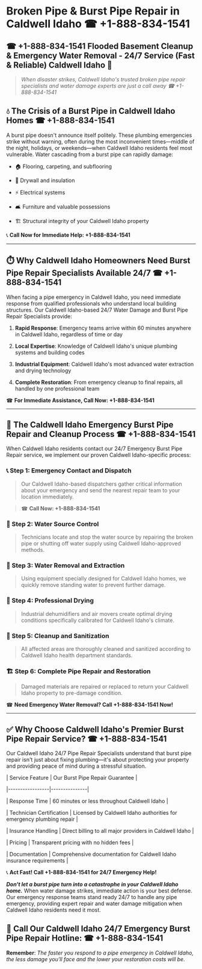 # Broken Pipe & Burst Pipe Repair in Caldwell Idaho ☎ +1-888-834-1541  
## ☎ +1-888-834-1541 Flooded Basement Cleanup & Emergency Water Removal - 24/7 Service (Fast & Reliable) Caldwell Idaho 🚨  

> *When disaster strikes, Caldwell Idaho's trusted broken pipe repair specialists and water damage experts are just a call away ☎ +1-888-834-1541*  

## 💧 The Crisis of a Burst Pipe in Caldwell Idaho Homes ☎ +1-888-834-1541  

A burst pipe doesn't announce itself politely. These plumbing emergencies strike without warning, often during the most inconvenient times—middle of the night, holidays, or weekends—when Caldwell Idaho residents feel most vulnerable. Water cascading from a burst pipe can rapidly damage:  

* 🏠 Flooring, carpeting, and subflooring  
* 🧱 Drywall and insulation  
* ⚡ Electrical systems  
* 🛋️ Furniture and valuable possessions  
* 🏗️ Structural integrity of your Caldwell Idaho property  

📞 **Call Now for Immediate Help: +1-888-834-1541**  

---  

## ⏱️ Why Caldwell Idaho Homeowners Need Burst Pipe Repair Specialists Available 24/7 ☎ +1-888-834-1541  

When facing a pipe emergency in Caldwell Idaho, you need immediate response from qualified professionals who understand local building structures. Our Caldwell Idaho-based 24/7 Water Damage and Burst Pipe Repair Specialists provide:  

1. **Rapid Response**: Emergency teams arrive within 60 minutes anywhere in Caldwell Idaho, regardless of time or day  
2. **Local Expertise**: Knowledge of Caldwell Idaho's unique plumbing systems and building codes  
3. **Industrial Equipment**: Caldwell Idaho's most advanced water extraction and drying technology  
4. **Complete Restoration**: From emergency cleanup to final repairs, all handled by one professional team  

☎ **For Immediate Assistance, Call Now: +1-888-834-1541**  

---  

## 🔧 The Caldwell Idaho Emergency Burst Pipe Repair and Cleanup Process ☎ +1-888-834-1541  

When Caldwell Idaho residents contact our 24/7 Emergency Burst Pipe Repair service, we implement our proven Caldwell Idaho-specific process:  

### 📞 Step 1: Emergency Contact and Dispatch  
> Our Caldwell Idaho-based dispatchers gather critical information about your emergency and send the nearest repair team to your location immediately.  
> ☎ **Call Now: +1-888-834-1541**  

### 🚿 Step 2: Water Source Control  
> Technicians locate and stop the water source by repairing the broken pipe or shutting off water supply using Caldwell Idaho-approved methods.  

### 🌊 Step 3: Water Removal and Extraction  
> Using equipment specially designed for Caldwell Idaho homes, we quickly remove standing water to prevent further damage.  

### 💨 Step 4: Professional Drying  
> Industrial dehumidifiers and air movers create optimal drying conditions specifically calibrated for Caldwell Idaho's climate.  

### 🧼 Step 5: Cleanup and Sanitization  
> All affected areas are thoroughly cleaned and sanitized according to Caldwell Idaho health department standards.  

### 🏗️ Step 6: Complete Pipe Repair and Restoration  
> Damaged materials are repaired or replaced to return your Caldwell Idaho property to pre-damage condition.  

☎ **Need Emergency Water Removal? Call +1-888-834-1541 Now!**  

---  

## ✅ Why Choose Caldwell Idaho's Premier Burst Pipe Repair Service? ☎ +1-888-834-1541  

Our Caldwell Idaho 24/7 Pipe Repair Specialists understand that burst pipe repair isn't just about fixing plumbing—it's about protecting your property and providing peace of mind during a stressful situation.  

| Service Feature | Our Burst Pipe Repair Guarantee |  
|-----------------|---------------|  
| Response Time | 60 minutes or less throughout Caldwell Idaho |  
| Technician Certification | Licensed by Caldwell Idaho authorities for emergency plumbing repair |  
| Insurance Handling | Direct billing to all major providers in Caldwell Idaho |  
| Pricing | Transparent pricing with no hidden fees |  
| Documentation | Comprehensive documentation for Caldwell Idaho insurance requirements |  

📞 **Act Fast! Call +1-888-834-1541 for 24/7 Emergency Help!**  

***Don't let a burst pipe turn into a catastrophe in your Caldwell Idaho home.*** When water damage strikes, immediate action is your best defense. Our emergency response teams stand ready 24/7 to handle any pipe emergency, providing expert repair and water damage mitigation when Caldwell Idaho residents need it most.  

## 📱 Call Our Caldwell Idaho 24/7 Emergency Burst Pipe Repair Hotline: ☎ +1-888-834-1541  

**Remember**: *The faster you respond to a pipe emergency in Caldwell Idaho, the less damage you'll face and the lower your restoration costs will be.*